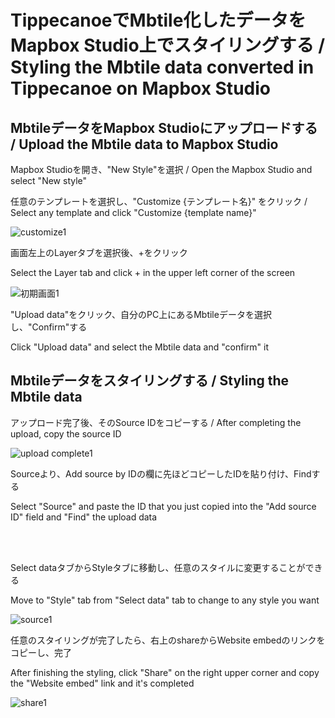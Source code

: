 # TippecanoeでMbtile化したデータをMapbox Studio上でスタイリングする / Styling the Mbtile data converted in Tippecanoe on Mapbox Studio

## MbtileデータをMapbox Studioにアップロードする / Upload the Mbtile data to Mapbox Studio

Mapbox Studioを開き、"New Style"を選択 / Open the Mapbox Studio and select "New style"

任意のテンプレートを選択し、"Customize {テンプレート名}" をクリック / Select any template and click "Customize {template name}"

![customize1](https://user-images.githubusercontent.com/72395572/146740177-61a57238-94cb-483a-bbdb-6dbe0e9c7f1c.jpg)

画面左上のLayerタブを選択後、+をクリック

Select the Layer tab and click + in the upper left corner of the screen

![初期画面1](https://user-images.githubusercontent.com/72395572/146738996-426a5ff1-47b3-47a5-ba93-0ffb5d950e21.jpg)

"Upload data"をクリック、自分のPC上にあるMbtileデータを選択し、"Confirm"する

Click "Upload data" and select the Mbtile data and "confirm" it

## Mbtileデータをスタイリングする / Styling the Mbtile data

アップロード完了後、そのSource IDをコピーする / After completing the upload, copy the source ID

![upload complete1](https://user-images.githubusercontent.com/72395572/146742900-3831a8c4-8c7e-428e-b8d0-c98c9de97219.jpg)

Sourceより、Add source by IDの欄に先ほどコピーしたIDを貼り付け、Findする

Select "Source" and paste the ID that you just copied into the "Add source ID" field and "Find" the upload data

 <br>
 <br>

Select dataタブからStyleタブに移動し、任意のスタイルに変更することができる

Move to "Style" tab from "Select data" tab to change to any style you want

![source1](https://user-images.githubusercontent.com/72395572/146745507-650395de-7b61-40c1-baff-19e7d9422f76.jpg)

任意のスタイリングが完了したら、右上のshareからWebsite embedのリンクをコピーし、完了

After finishing the  styling, click "Share" on the right upper corner and copy the "Website embed" link and it's completed

![share1](https://user-images.githubusercontent.com/72395572/146745974-72d39a89-c3aa-43d4-9d96-27ab0f15eb4d.jpg)

